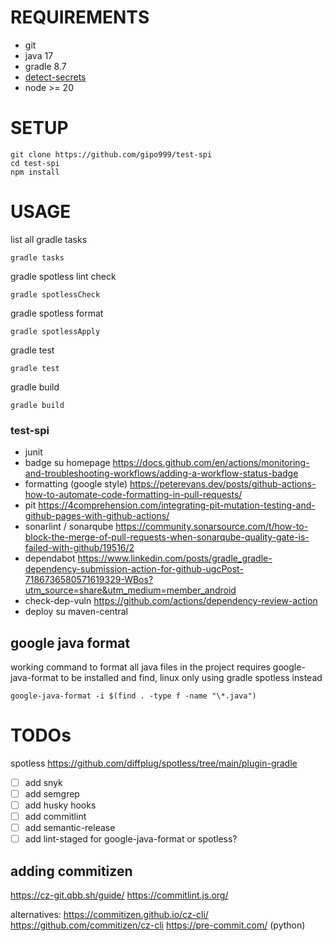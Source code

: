 # REQUIREMENTS

- git
- java 17
- gradle 8.7
- [detect-secrets](https://github.com/Yelp/detect-secrets)
- node >= 20

# SETUP

```console
git clone https://github.com/gipo999/test-spi
cd test-spi
npm install
```

# USAGE

list all gradle tasks

```console
gradle tasks
```

gradle spotless lint check

```console
gradle spotlessCheck
```

gradle spotless format

```console
gradle spotlessApply
```

gradle test

```console
gradle test
```

gradle build

```console
gradle build
```

### test-spi

- junit
- badge su homepage <https://docs.github.com/en/actions/monitoring-and-troubleshooting-workflows/adding-a-workflow-status-badge>
- formatting (google style) <https://peterevans.dev/posts/github-actions-how-to-automate-code-formatting-in-pull-requests/>
- pit <https://4comprehension.com/integrating-pit-mutation-testing-and-github-pages-with-github-actions/>
- sonarlint / sonarqube <https://community.sonarsource.com/t/how-to-block-the-merge-of-pull-requests-when-sonarqube-quality-gate-is-failed-with-github/19516/2>
- dependabot <https://www.linkedin.com/posts/gradle_gradle-dependency-submission-action-for-github-ugcPost-7186736580571619329-WBos?utm_source=share&utm_medium=member_android>
- check-dep-vuln <https://github.com/actions/dependency-review-action>
- deploy su maven-central

## google java format

working command to format all java files in the project
requires google-java-format to be installed and find, linux only
using gradle spotless instead

```console
google-java-format -i $(find . -type f -name "\*.java")
```

# TODOs

spotless
<https://github.com/diffplug/spotless/tree/main/plugin-gradle>

- [ ] add snyk
- [ ] add semgrep
- [ ] add husky hooks
- [ ] add commitlint
- [ ] add semantic-release
- [ ] add lint-staged for google-java-format or spotless?

## adding commitizen

<https://cz-git.qbb.sh/guide/>
<https://commitlint.js.org/>

alternatives:
<https://commitizen.github.io/cz-cli/>
<https://github.com/commitizen/cz-cli>
<https://pre-commit.com/> (python)
